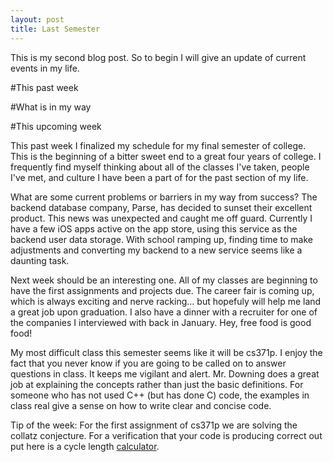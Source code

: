 ```yaml
---
layout: post
title: Last Semester
---
```


This is my second blog post. So to begin I will give an update of current events in my life.

#This past week

#What is in my way

#This upcoming week


This past week I finalized my schedule for my final semester of college. This is the beginning of a bitter sweet end to a great four years of college. I frequently find myself thinking about all of the classes I've taken, people I've met, and culture I have been a part of for the past section of my life.

What are some current problems or barriers in my way from success? The backend database company, Parse, has decided to sunset their excellent product. This news was unexpected and caught me off guard. Currently I have a few iOS apps active on the app store, using this service as the backend user data storage. With school ramping up, finding time to make adjustments and converting my backend to a new service seems like a daunting task. 

Next week should be an interesting one. All of my classes are beginning to have the first assignments and projects due. The career fair is coming up, which is always exciting and nerve racking... but hopefuly will help me land a great job upon graduation. I also have a dinner with a recruiter for one of the companies I interviewed with back in January. Hey, free food is good food!

My most difficult class this semester seems like it will be cs371p. I enjoy the fact that you never know if you are going to be called on to answer questions in class. It keeps me vigilant and alert. Mr. Downing does a great job at explaining the concepts rather than just the basic definitions. For someone who has not used C++ (but has done C) code, the examples in class real give a sense on how to write clear and concise code.

Tip of the week:
  For the first assignment of cs371p we are solving the collatz conjecture. For a verification that your code is producing correct out put here is a cycle length [calculator](http://skanderkort.com/collatz_conjecture_calculator).
